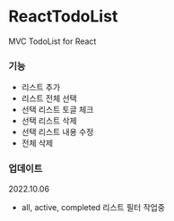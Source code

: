 # ReactTodoList
MVC TodoList  for React

### 기능
* 리스트 추가
* 리스트 전체 선택
* 선택 리스트 토글 체크 
* 선택 리스트 삭제
* 선택 리스트 내용 수정
* 전체 삭제 
### 업데이트
2022.10.06
* all, active, completed 리스트 필터 작업중